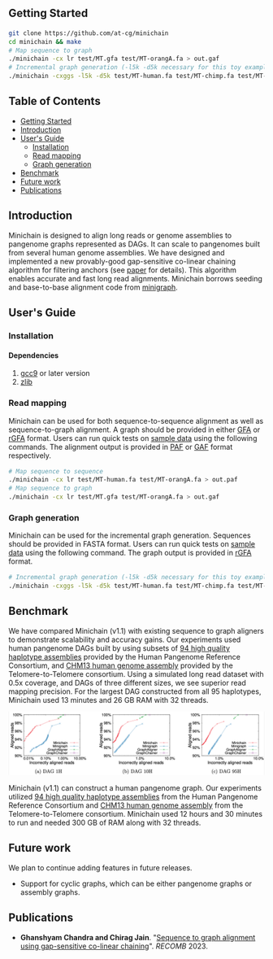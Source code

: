 ## <a name="started"></a>Getting Started

```sh
git clone https://github.com/at-cg/minichain
cd minichain && make
# Map sequence to graph
./minichain -cx lr test/MT.gfa test/MT-orangA.fa > out.gaf
# Incremental graph generation (-l5k -d5k necessary for this toy example)
./minichain -cxggs -l5k -d5k test/MT-human.fa test/MT-chimp.fa test/MT-orangA.fa > out.gfa
```

## Table of Contents

- [Getting Started](#started)
- [Introduction](#intro)
- [User's Guide](#uguide)
  - [Installation](#install)
  - [Read mapping](#map)
  - [Graph generation](#ggen)
- [Benchmark](#benchmark)
- [Future work](#future_work)
- [Publications](#pub)

## <a name="intro"></a>Introduction

Minichain is designed to align long reads or genome assemblies to pangenome graphs represented as DAGs. It can scale to pangenomes built from several human genome assemblies. We have designed and implemented a new provably-good gap-sensitive co-linear chaining algorithm for filtering anchors (see [paper](#pub) for details). This algorithm enables accurate and fast long read alignments. Minichain borrows seeding and base-to-base alignment code from [minigraph][minigraph].

## <a name="uguide"></a>User's Guide

### <a name="install"></a>Installation

#### Dependencies
1) [gcc9][gcc9] or later version
2) [zlib][zlib]


### <a name="map"></a>Read mapping
Minichain can be used for both sequence-to-sequence alignment as well as sequence-to-graph alignment. A graph should be provided in either [GFA][gfa1] or [rGFA][rgfa] format. Users can run quick tests on [sample data](test/) using the following commands. The alignment output is provided in [PAF](https://github.com/lh3/miniasm/blob/master/PAF.md) or [GAF](https://github.com/lh3/gfatools/blob/master/doc/rGFA.md#the-graph-alignment-format-gaf) format respectively.
```sh
# Map sequence to sequence
./minichain -cx lr test/MT-human.fa test/MT-orangA.fa > out.paf
# Map sequence to graph
./minichain -cx lr test/MT.gfa test/MT-orangA.fa > out.gaf
```

### <a name="ggen"></a>Graph generation
Minichain can be used for the incremental graph generation. Sequences should be provided in FASTA format. Users can run quick tests on [sample data](test/) using the following command. The graph output is provided in [rGFA][rgfa] format.
```sh
# Incremental graph generation (-l5k -d5k necessary for this toy example)
./minichain -cxggs -l5k -d5k test/MT-human.fa test/MT-chimp.fa test/MT-orangA.fa > out.gfa
```

## <a name="bench"></a>Benchmark
We have compared Minichain (v1.1) with existing sequence to graph aligners to demonstrate scalability and accuracy gains. Our experiments used human pangenome DAGs built by using subsets of [94 high quality haplotype assemblies](https://github.com/human-pangenomics/HPP_Year1_Assemblies) provided by the Human Pangenome Reference Consortium, and [CHM13 human genome assembly](https://www.ncbi.nlm.nih.gov/assembly/GCA_009914755.4) provided by the Telomere-to-Telomere consortium. Using a simulated long read dataset with 0.5x coverage, and DAGs of three different sizes, we see superior read mapping precision. For the largest DAG constructed from all 95 haplotypes, Minichain used 13 minutes and 26 GB RAM with 32 threads.

<img src="./data/plot.png" width="700">

Minichain (v1.1) can construct a human pangenome graph. Our experiments utilized [94 high quality haplotype assemblies](https://github.com/human-pangenomics/HPP_Year1_Assemblies) from the Human Pangenome Reference Consortium and [CHM13 human genome assembly](https://www.ncbi.nlm.nih.gov/assembly/GCA_009914755.4) from the Telomere-to-Telomere consortium. Minichain used 12 hours and 30 minutes to run and needed 300 GB of RAM along with 32 threads.

## <a name="future_work"></a>Future work
We plan to continue adding features in future releases. 

* Support for cyclic graphs, which can be either pangenome graphs or assembly graphs.

<!--- * Support for chromosome-long query sequences. This is needed for [incremental pangenome graph construction (https://github.com/lh3/minigraph/blob/master/doc/example1.png). -->

## <a name="pub"></a>Publications

- **Ghanshyam Chandra and Chirag Jain**. "[Sequence to graph alignment using gap-sensitive co-linear chaining](https://doi.org/10.1101/2022.08.29.505691)". *RECOMB* 2023.

[minigraph]: https://github.com/lh3/minigraph
[zlib]: http://zlib.net/
[gcc9]: https://gcc.gnu.org/
[rgfa]: https://github.com/lh3/gfatools/blob/master/doc/rGFA.md
[gfa1]: https://github.com/GFA-spec/GFA-spec/blob/master/GFA1.md
